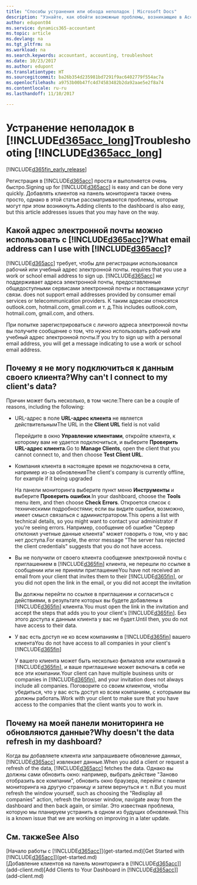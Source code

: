```yaml
---
title: "Способы устранения или обхода неполадок | Microsoft Docs"
description: "Узнайте, как обойти возможные проблемы, возникающие в Accountant Hub для Dynamics 365."
author: edupont04
ms.service: dynamics365-accountant
ms.topic: article
ms.devlang: na
ms.tgt_pltfrm: na
ms.workload: na
ms.search.keywords: accountant, accounting, troubleshoot
ms.date: 10/23/2017
ms.author: edupont
ms.translationtype: HT
ms.sourcegitcommit: ba26b354d235981bd7291f9ac6402779f554ac7a
ms.openlocfilehash: a9753b00b47fc4d74583482b2da92aae5e2f8a74
ms.contentlocale: ru-ru
ms.lasthandoff: 11/10/2017

---
```

# <a name="troubleshooting-included365acclongincludesd365acclongmdmd"></a><span data-ttu-id="4842e-103">Устранение неполадок в [!INCLUDE[d365acc_long](includes/d365acc_long_md.md)]</span><span class="sxs-lookup"><span data-stu-id="4842e-103">Troubleshooting [!INCLUDE[d365acc_long](includes/d365acc_long_md.md)]</span></span>
[!INCLUDE[d365fin_early_release](includes/d365fin_early_release.md.md)]

<span data-ttu-id="4842e-104">Регистрация в [!INCLUDE[d365acc](includes/d365acc_md.md)] проста и выполняется очень быстро.</span><span class="sxs-lookup"><span data-stu-id="4842e-104">Signing up for [!INCLUDE[d365acc](includes/d365acc_md.md)] is easy and can be done very quickly.</span></span> <span data-ttu-id="4842e-105">Добавлять клиентов на панель мониторинга также очень просто, однако в этой статье рассматриваются проблемы, которые могут при этом возникнуть.</span><span class="sxs-lookup"><span data-stu-id="4842e-105">Adding clients to the dashboard is also easy, but this article addresses issues that you may have on the way.</span></span>

## <a name="what-email-address-can-i-use-with-included365accincludesd365accmdmd"></a><span data-ttu-id="4842e-106">Какой адрес электронной почты можно использовать с [!INCLUDE[d365acc](includes/d365acc_md.md)]?</span><span class="sxs-lookup"><span data-stu-id="4842e-106">What email address can I use with [!INCLUDE[d365acc](includes/d365acc_md.md)]?</span></span>
[!INCLUDE[d365acc](includes/d365acc_md.md)]<span data-ttu-id="4842e-107"> требует, чтобы для регистрации использовался рабочий или учебный адрес электронной почты.</span><span class="sxs-lookup"><span data-stu-id="4842e-107"> requires that you use a work or school email address to sign up.</span></span> [!INCLUDE[d365acc](includes/d365acc_md.md)]<span data-ttu-id="4842e-108"> не поддерживает адреса электронной почты, предоставленные общедоступными сервисами электронной почты и поставщиками услуг связи.</span><span class="sxs-lookup"><span data-stu-id="4842e-108"> does not support email addresses provided by consumer email services or telecommunication providers.</span></span> <span data-ttu-id="4842e-109">К таким адресам относятся outlook.com, hotmail.com, gmail.com и т. д.</span><span class="sxs-lookup"><span data-stu-id="4842e-109">This includes outlook.com, hotmail.com, gmail.com, and others.</span></span>  

<span data-ttu-id="4842e-110">При попытке зарегистрироваться с личного адреса электронной почты вы получите сообщение о том, что нужно использовать рабочий или учебный адрес электронной почты.</span><span class="sxs-lookup"><span data-stu-id="4842e-110">If you try to sign up with a personal email address, you will get a message indicating to use a work or school email address.</span></span>  

## <a name="why-cant-i-connect-to-my-clients-data"></a><span data-ttu-id="4842e-111">Почему я не могу подключиться к данным своего клиента?</span><span class="sxs-lookup"><span data-stu-id="4842e-111">Why can't I connect to my client's data?</span></span>
<span data-ttu-id="4842e-112">Причин может быть несколько, в том числе:</span><span class="sxs-lookup"><span data-stu-id="4842e-112">There can be a couple of reasons, including the following:</span></span>

- <span data-ttu-id="4842e-113">URL-адрес в поле **URL-адрес клиента** не является действительным</span><span class="sxs-lookup"><span data-stu-id="4842e-113">The URL in the **Client URL** field is not valid</span></span>  

  <span data-ttu-id="4842e-114">Перейдите в окно **Управление клиентами**, откройте клиента, к которому вам не удается подключиться, и выберите **Проверить URL-адрес клиента**.</span><span class="sxs-lookup"><span data-stu-id="4842e-114">Go to **Manage Clients**, open the client that you cannot connect to, and then choose **Test Client URL**.</span></span>  
- <span data-ttu-id="4842e-115">Компания клиента в настоящее время не подключена в сети, например из-за обновления</span><span class="sxs-lookup"><span data-stu-id="4842e-115">The client's company is currently offline, for example if it being upgraded</span></span>

  <span data-ttu-id="4842e-116">На панели мониторинга выберите пункт меню **Инструменты** и выберите **Проверить ошибки**.</span><span class="sxs-lookup"><span data-stu-id="4842e-116">In your dashboard, choose the **Tools** menu item, and then choose **Check Errors**.</span></span> <span data-ttu-id="4842e-117">Откроется список с техническими подробностями; если вы видите ошибки, возможно, имеет смысл связаться с администратором.</span><span class="sxs-lookup"><span data-stu-id="4842e-117">This opens a list with technical details, so you might want to contact your administrator if you're seeing errors.</span></span> <span data-ttu-id="4842e-118">Например, сообщение об ошибке "Сервер отклонил учетные данные клиента" может говорить о том, что у вас нет доступа.</span><span class="sxs-lookup"><span data-stu-id="4842e-118">For example, the error message "The server has rejected the client credentials" suggests that you do not have access.</span></span>  
- <span data-ttu-id="4842e-119">Вы не получили от своего клиента сообщение электронной почты с приглашением в [!INCLUDE[d365fin](includes/d365fin_md.md)] клиента, не перешли по ссылке в сообщении или не приняли приглашение</span><span class="sxs-lookup"><span data-stu-id="4842e-119">You have not received an email from your client that invites them to their [!INCLUDE[d365fin](includes/d365fin_md.md)], or you did not open the link in the email, or you did not accept the invitation</span></span>

  <span data-ttu-id="4842e-120">Вы должны перейти по ссылке в приглашении и согласиться с действиями, в результате которых вы будете добавлены в [!INCLUDE[d365fin](includes/d365fin_md.md)] клиента.</span><span class="sxs-lookup"><span data-stu-id="4842e-120">You must open the link in the invitation and accept the steps that adds you to your client's [!INCLUDE[d365fin](includes/d365fin_md.md)].</span></span> <span data-ttu-id="4842e-121">Без этого доступа к данным клиента у вас не будет.</span><span class="sxs-lookup"><span data-stu-id="4842e-121">Until then, you do not have access to their data.</span></span>  
- <span data-ttu-id="4842e-122">У вас есть доступ не ко всем компаниям в [!INCLUDE[d365fin](includes/d365fin_md.md)] вашего клиента</span><span class="sxs-lookup"><span data-stu-id="4842e-122">You do not have access to all companies in your client's [!INCLUDE[d365fin](includes/d365fin_md.md)]</span></span>

  <span data-ttu-id="4842e-123">У вашего клиента может быть несколько филиалов или компаний в [!INCLUDE[d365fin](includes/d365fin_md.md)], и ваше приглашение может включать в себя не все эти компании.</span><span class="sxs-lookup"><span data-stu-id="4842e-123">Your client can have multiple business units or companies in [!INCLUDE[d365fin](includes/d365fin_md.md)], and your invitation does not always include all companies.</span></span> <span data-ttu-id="4842e-124">Поговорите со своим клиентом, чтобы убедиться, что у вас есть доступ ко всем компаниям, с которыми вы должны работать.</span><span class="sxs-lookup"><span data-stu-id="4842e-124">Work with your client to make sure that you have access to the companies that the client wants you to work in.</span></span>  

## <a name="why-doesnt-the-data-refresh-in-my-dashboard"></a><span data-ttu-id="4842e-125">Почему на моей панели мониторинга не обновляются данные?</span><span class="sxs-lookup"><span data-stu-id="4842e-125">Why doesn't the data refresh in my dashboard?</span></span>
<span data-ttu-id="4842e-126">Когда вы добавляете клиента или запрашиваете обновление данных, [!INCLUDE[d365acc](includes/d365acc_md.md)] извлекает данные.</span><span class="sxs-lookup"><span data-stu-id="4842e-126">When you add a client or request a refresh of the data, [!INCLUDE[d365acc](includes/d365acc_md.md)] fetches the data.</span></span> <span data-ttu-id="4842e-127">Однако вы должны сами обновить окно: например, выбрать действие "Заново отобразить все компании", обновить окно браузера, перейти с панели мониторинга на другую страницу и затем вернуться и т. п.</span><span class="sxs-lookup"><span data-stu-id="4842e-127">But you must refresh the window yourself, such as choosing the "Redisplay all companies" action, refresh the browser window, navigate away from the dashboard and then back again, or similar.</span></span> <span data-ttu-id="4842e-128">Это известная проблема, которую мы планируем устранить в одном из будущих обновлений.</span><span class="sxs-lookup"><span data-stu-id="4842e-128">This is a known issue that we are working on improving in a later update.</span></span>  

## <a name="see-also"></a><span data-ttu-id="4842e-129">См. также</span><span class="sxs-lookup"><span data-stu-id="4842e-129">See Also</span></span>
<span data-ttu-id="4842e-130">[Начало работы с [!INCLUDE[d365acc](includes/d365acc_md.md)]](get-started.md)</span><span class="sxs-lookup"><span data-stu-id="4842e-130">[Get Started with [!INCLUDE[d365acc](includes/d365acc_md.md)]](get-started.md)</span></span>  
<span data-ttu-id="4842e-131">[Добавление клиентов на панель мониторинга в [!INCLUDE[d365acc](includes/d365acc_md.md)]](add-client.md)</span><span class="sxs-lookup"><span data-stu-id="4842e-131">[Add Clients to Your Dashboard in [!INCLUDE[d365acc](includes/d365acc_md.md)]](add-client.md)</span></span>  

